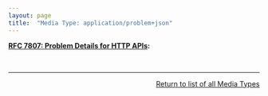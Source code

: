 ```yaml
---
layout: page
title:  "Media Type: application/problem+json"
---
```


**[RFC 7807: Problem Details for HTTP APIs](/specs/IETF/RFC/7807 "This document defines a &#34;problem detail&#34; as a way to carry machine-readable details of errors in a HTTP response, to avoid the need to invent new error response formats for HTTP APIs."):** []()

<br/>
<hr/>

<p style="text-align: right"><a href="../media-types">Return to list of all Media Types</a></p>